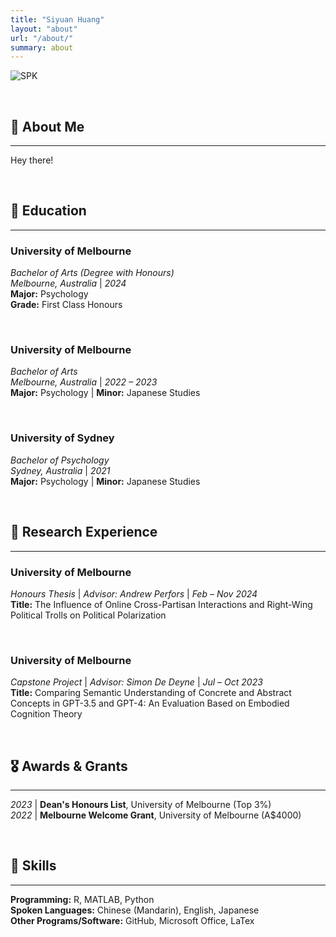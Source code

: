```yaml
---
title: "Siyuan Huang"
layout: "about"
url: "/about/"
summary: about
---
```


![SPK](https://i.postimg.cc/vHWgXk7d/beer1.jpg)

&nbsp;

## 🦆 About Me
---
Hey there!

&nbsp;

## 📖 Education
---
### University of Melbourne
*Bachelor of Arts (Degree with Honours)*   
*Melbourne, Australia* | *2024*  
**Major:** Psychology  
**Grade:** First Class Honours  

&nbsp;

### University of Melbourne
*Bachelor of Arts*   
*Melbourne, Australia* | *2022 – 2023*  
**Major:** Psychology | **Minor:** Japanese Studies  

&nbsp;

### University of Sydney
*Bachelor of Psychology*  
*Sydney, Australia* | *2021*  
**Major:** Psychology | **Minor:** Japanese Studies

&nbsp;

## 📝 Research Experience
---
### University of Melbourne
*Honours Thesis* | *Advisor: Andrew Perfors* | *Feb – Nov 2024*  
**Title:** The Influence of Online Cross-Partisan Interactions and Right-Wing Political Trolls on Political Polarization

&nbsp;

### University of Melbourne
*Capstone Project* | *Advisor: Simon De Deyne* | *Jul – Oct 2023*  
**Title:** Comparing Semantic Understanding of Concrete and Abstract Concepts in GPT-3.5 and GPT-4: An Evaluation Based on Embodied Cognition Theory

&nbsp;

## 🎖️ Awards & Grants
---
*2023* | **Dean's Honours List**, University of Melbourne (Top 3%)  
*2022* | **Melbourne Welcome Grant**, University of Melbourne (A$4000)

&nbsp;

## 📐 Skills
---
**Programming:** R, MATLAB, Python  
**Spoken Languages:** Chinese (Mandarin), English, Japanese  
**Other Programs/Software:** GitHub, Microsoft Office, LaTex